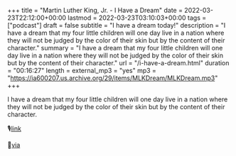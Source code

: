 +++
title = "Martin Luther King, Jr. - I Have a Dream"
date = 2022-03-23T22:12:00+00:00
lastmod = 2022-03-23T03:10:03+00:00
tags = ["podcast"]
draft = false
subtitle = "I have a dream today!"
description = "I have a dream that my four little children will one day live in a nation where they will not be judged by the color of their skin but by the content of their character."
summary = "I have a dream that my four little children will one day live in a nation where they will not be judged by the color of their skin but by the content of their character."
url = "/i-have-a-dream.html"
duration = "00:16:27"
length = 
external_mp3 = "yes"
mp3 = "https://ia600207.us.archive.org/29/items/MLKDream/MLKDream.mp3"
+++

I have a dream that my four little children will one day live in a nation where they will not be judged by the color of their skin but by the content of their character.

🎙[link](https://ia600207.us.archive.org/29/items/MLKDream/MLKDream.mp3)

📄[via](https://www.americanrhetoric.com/speeches/mlkihaveadream.htm)